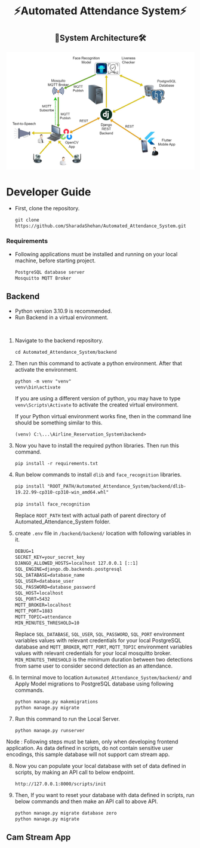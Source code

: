 <h1 align="center">⚡Automated Attendance System⚡</h1>

<h2 align="center">🏢System Architecture🛠️</h2>


![sysArchi](resources/Attendsense_System_Architecture.jpg)

# Developer Guide

* First, clone the repository. 
    
    ```
    git clone https://github.com/SharadaShehan/Automated_Attendance_System.git
    ```

### Requirements

* Following applications must be installed and running on your local machine, before starting project.

    ```
    PostgreSQL database server
    Mosquitto MQTT Broker
    ```

## Backend

* Python version 3.10.9 is recommended.
* Run Backend in a virtual environment.

<br>

1) Navigate to the backend repository.

    ```
    cd Automated_Attendance_System/backend
    ```

2) Then run this command to activate a python environment. After that activate the environment.

    ```
    python -m venv "venv"
    venv\bin\activate
    ```
    If you are using a different version of python, you may have to type `venv\Scripts\Activate` to activate the created virtual environment.

    If your Python virtual environment works fine, then in the command line should be something similar to this.
    
    ```
    (venv) C:\...\Airline_Reservation_System\backend>
    ```

3) Now you have to install the required python libraries. Then run this command.

    ```
    pip install -r requirements.txt
    ```

4) Run below commands to install `dlib` and `face_recognition` libraries.

    ```
    pip install "ROOT_PATH/Automated_Attendance_System/backend/dlib-19.22.99-cp310-cp310-win_amd64.whl"

    pip install face_recognition
    ```
    Replace `ROOT_PATH` text with actual path of parent directory of Automated_Attendance_System folder.

5) create `.env` file in `/backend/backend/` location with following variables in it.

    ```
    DEBUG=1
    SECRET_KEY=your_secret_key
    DJANGO_ALLOWED_HOSTS=localhost 127.0.0.1 [::1]
    SQL_ENGINE=django.db.backends.postgresql
    SQL_DATABASE=database_name
    SQL_USER=database_user
    SQL_PASSWORD=database_password
    SQL_HOST=localhost
    SQL_PORT=5432
    MQTT_BROKER=localhost
    MQTT_PORT=1883
    MQTT_TOPIC=attendance
    MIN_MINUTES_THRESHOLD=10
    ```
    Replace `SQL_DATABASE`, `SQL_USER`, `SQL_PASSWORD`, `SQL_PORT` environment variables values with relevant credentials for your local PostgreSQL database and `MQTT_BROKER`, `MQTT_PORT`, `MQTT_TOPIC` environment variables values with relevant credentials for your local mosquitto broker.
    `MIN_MINUTES_THRESHOLD` is the minimum duration between two detections from same user to consider second detection as an attendance.

6) In terminal move to location `Automated_Attendance_System/backend/` and Apply Model migrations to PostgreSQL database using following commands.

    ```
    python manage.py makemigrations
    python manage.py migrate
    ```

7) Run this command to run the Local Server.

    ```
    python manage.py runserver
    ```

Node : Following steps must be taken, only when developing frontend application. As data defined in scripts, do not contain sensitive user encodings, this sample database will not support cam stream app.

8) Now you can populate your local database with set of data defined in scripts, by making an API call to below endpoint.

    ```
    http://127.0.0.1:8000/scripts/init
    ```

9) Then, If you want to reset your database with data defined in scripts, run below commands and then make an API call to above API.

    ```
    python manage.py migrate database zero
    python manage.py migrate
    ```

## Cam Stream App

